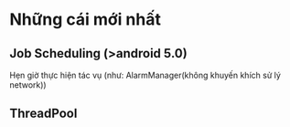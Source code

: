 # Những cái mới nhất

## Job Scheduling (>android 5.0)

Hẹn giờ thực hiện tác vụ (như: AlarmManager(không khuyến khích sử lý network))

## ThreadPool